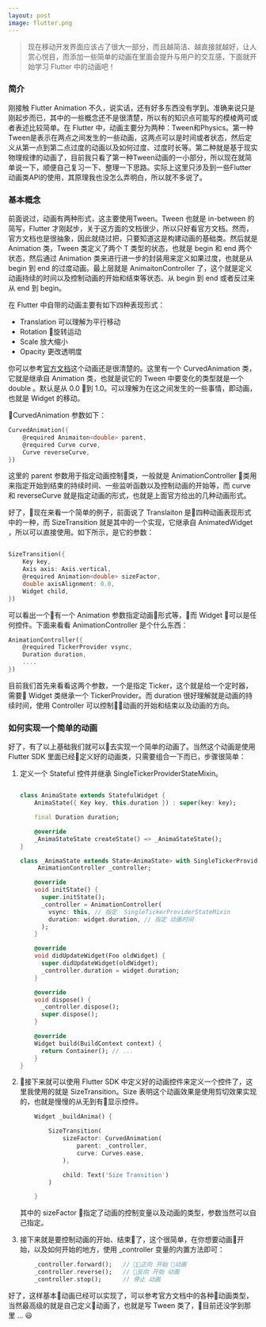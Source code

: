 ```yaml
---
layout: post
image: flutter.png
---
```

> 现在移动开发界面应该占了很大一部分，而且越简洁、越直接就越好，让人赏心悦目，而添加一些简单的动画在里面会提升与用户的交互感，下面就开始学习 Flutter 中的动画吧！

### 简介
刚接触 Flutter Animation 不久，说实话，还有好多东西没有学到。准确来说只是刚起步而已，其中的一些概念还不是很清楚，所以有的知识点可能写的模棱两可或者表述比较简单。在 Flutter 中，动画主要分为两种：Tween和Physics。第一种Tween是表示在两点之间发生的一些动画，这两点可以是时间或者状态，然后定义从第一点到第二点过度的动画以及如何过度、过度时长等。第二种就是基于现实物理规律的动画了，目前我只看了第一种Tween动画的一小部分，所以现在就简单说一下，顺便自己复习一下、整理一下思路。实际上这里只涉及到一些Flutter动画类API的使用，其原理我也没怎么弄明白，所以就不多说了。

### 基本概念
前面说过，动画有两种形式，这主要使用Tween。Tween<T> 也就是 in-between 的简写，Flutter 才刚起步，关于这方面的文档很少，所以只好看官方文档。然而，官方文档也是很抽象，因此就绕过把，只要知道这是构建动画的基础类。然后就是 Animation<T> 类，Tween<T> 类定义了两个 T 类型的状态，也就是 begin 和 end 两个状态，然后通过 Animation<T> 类来进行进一步的封装用来定义如果过度，也就是从 begin 到 end 的过度动画。最上层就是 AnimaitonController 了，这个就是定义动画持续的时间以及控制动画的开始和结束等状态、从 begin 到 end 或者反过来 从 end 到 begin。

在 Flutter 中自带的动画主要有如下四种表现形式：

 - Translation 可以理解为平行移动
 - Rotation 旋转运动
 - Scale  放大缩小
 - Opacity 更改透明度

你可以参考[官方文档](https://docs.flutter.io/flutter/animation/Curves-class.html)这个动画还是很清楚的。这里有一个 CurvedAnimation 类，它就是继承自 Animation<double> 类，也就是说它的 Tween 中要变化的类型就是一个 double 。默认是从 0.0 到 1.0。可以理解为在这之间发生的一些事情，即动画，也就是 Widget 的移动。

CurvedAnimation 参数如下：

```dart
CurvedAnimation({
    @required Animaiton<double> parent, 
    @required Curve curve,
    Curve reverseCurve,
})
```

这里的 parent 参数用于指定动画控制类，一般就是 AnimationController 类用来指定开始到结束的持续时间、一些监听函数以及控制动画的开始等，而 curve 和 reverseCurve 就是指定动画的形式，也就是上面官方给出的几种动画形式。

好了，现在来看一个简单的例子，前面说了 Translaiton 是四种动画表现形式中的一种，而 SizeTransition 就是其中的一个实现，它继承自 AnimatedWidget ，所以可以直接使用。如下所示，是它的参数：

```dart

SizeTransition({
    Key key,
    Axis axis: Axis.vertical,
    @required Animation<double> sizeFactor,
    double axisAlignment: 0.0,
    Widget child,
})

```

可以看出一个有一个  Animation<double> 参数指定动画形式等，而 Widget 可以是任何控件。下面来看看 AnimationController 是个什么东西：

```dart
AnimationController({
    @required TickerProvider vsync,
    Duration duration,
    ....
})
```

目前我们首先来看看这两个参数，一个是指定 Ticker，这个就是给一个定时器，需要 Widget 类继承一个 TickerProvider。而 duration 很好理解就是动画的持续时间，使用 Controller 可以控制动画的开始和结束以及动画的方向。


### 如何实现一个简单的动画
好了，有了以上基础我们就可以去实现一个简单的动画了。当然这个动画是使用 Flutter SDK 里面已经定义好的动画类，只需要组合一下而已，步骤很简单：

1. 定义一个 Stateful 控件并继承 SingleTickerProviderStateMixin。

    ```dart

    class AnimaState extends StatefulWidget {
        AnimaState({ Key key, this.duration }) : super(key: key);

        final Duration duration;

        @override
        _AnimaStateState createState() => _AnimaStateState();
    }

    class _AnimaState extends State<AnimaState> with SingleTickerProviderStateMixin {
         AnimationController _controller;

        @override
        void initState() {
          super.initState();
          _controller = AnimationController(
            vsync: this, // 指定  SingleTickerProviderStateMixin
            duration: widget.duration, // 指定 动画时间
          );
        }

        @override
        void didUpdateWidget(Foo oldWidget) {
          super.didUpdateWidget(oldWidget);
          _controller.duration = widget.duration;
        }

        @override
        void dispose() {
          _controller.dispose();
          super.dispose();
        }

        @override
        Widget build(BuildContext context) {
          return Container(); // ...
        }
    }
    ```
 2. 接下来就可以使用 Flutter SDK 中定义好的动画控件来定义一个控件了，这里我使用的就是 SizeTransition。Size 表明这个动画效果是使用剪切效果实现的，也就是慢慢的从无到有显示控件。

    ```dart
        Widget _buildAnima() {

            SizeTransition(
                sizeFactor: CurvedAnimation(
                    parent: _controller,
                    curve: Curves.ease,
                ),

                child: Text('Size Transition')
            )

        }
    ```
    其中的 sizeFactor 指定了动画的控制变量以及动画的类型，参数当然可以自己指定。

 3. 接下来就是要控制动画的开始、结束了，这个很简单，在你想要动画开始，以及如何开始的地方，使用 _controller 变量的内置方法即可：

    ```dart
        _controller.forward();   // 正向 开始 动画
        _controller.reverse();   // 反向 开始 动画
        _controller.stop();      // 停止 动画
    ```

好了，这样基本动画已经可以实现了，可以参考官方文档中的各种动画类型，当然最高级的就是自己定义动画了，也就是写 Tween<T> 类了，目前还没学到那里 ... 😃